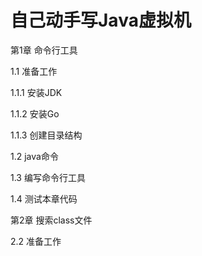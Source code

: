 # 自己动手写Java虚拟机 #

第1章 命令行工具

1.1 准备工作

1.1.1 安装JDK

1.1.2 安装Go

1.1.3 创建目录结构

1.2 java命令

1.3 编写命令行工具

1.4 测试本章代码

第2章 搜索class文件

2.2 准备工作